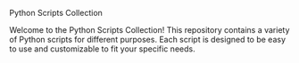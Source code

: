 Python Scripts Collection 

Welcome to the Python Scripts Collection! This repository contains a variety of Python scripts for different purposes.
Each script is designed to be easy to use and customizable to fit your specific needs.
